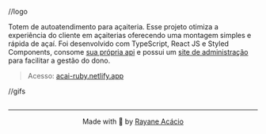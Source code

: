 //logo


Totem de autoatendimento para açaiteria. Esse projeto otimiza a experiência do cliente em açaiterias oferecendo uma montagem simples e rápida de açaí. Foi desenvolvido com TypeScript, React JS e Styled Components, consome [sua própria api](https://github.com/rayaneacacio/api-acai-ruby) e possui um [site de administração](https://github.com/rayaneacacio/acai-ruby-adm) para facilitar a gestão do dono.

> Acesso: [acai-ruby.netlify.app](https://acai-ruby.netlify.app/)

//gifs

##

---
<p align="center">
  Made with 💜 by <a href="https://www.linkedin.com/in/rayane-ac%C3%A1cio-274092252/"> Rayane Acácio </a>
</p>
